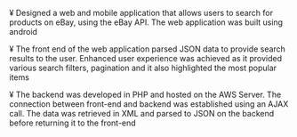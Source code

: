 ¥	Designed a web and mobile application that allows users to search for products on eBay, using the eBay API. The web application was built using android

¥	The front end of the web application parsed JSON data to provide search results to the user. Enhanced user experience was achieved as it provided various search filters, pagination and it also highlighted the most popular items

¥	The backend was developed in PHP and hosted on the AWS Server. The connection between front-end and backend was established using an AJAX call. The data was retrieved in XML and parsed to JSON on the backend before returning it to the front-end 
